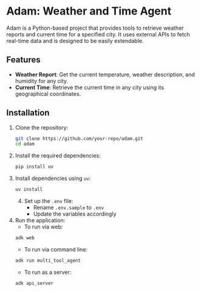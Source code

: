 # Adam: Weather and Time Agent

Adam is a Python-based project that provides tools to retrieve weather reports and current time for a specified city. It uses external APIs to fetch real-time data and is designed to be easily extendable.

## Features

- **Weather Report**: Get the current temperature, weather description, and humidity for any city.
- **Current Time**: Retrieve the current time in any city using its geographical coordinates.

## Installation

1. Clone the repository:
   ```bash
   git clone https://github.com/your-repo/adam.git
   cd adam

2. Install the required dependencies:
    ```bash
    pip install uv
    ```
3. Install dependencies using `uv`:
    ```bash
    uv install
    ```
    4. Set up the `.env` file:
        - Rename `.env.sample` to `.env`
        - Update the variables accordingly
4. Run the application:
    - To run via web:
    ```bash
    adk web
    ```
    - To run via command line:
    ```bash
    adk run multi_tool_agent
    ```
    - To run as a server:
    ```bash
    adk api_server
    ```
